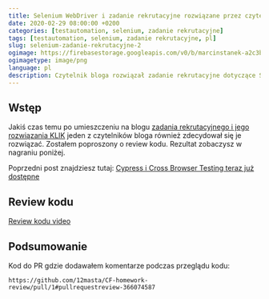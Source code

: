 ```yaml
---
title: Selenium WebDriver i zadanie rekrutacyjne rozwiązane przez czytelnika, review kodu
date: 2020-02-29 08:00:00 +0200
categories: [testautomation, selenium, zadanie rekrutacyjne]
tags: [testautomation, selenium, zadanie rekrutacyjne, pl]
slug: selenium-zadanie-rekrutacyjne-2
ogimage: https://firebasestorage.googleapis.com/v0/b/marcinstanek-a2c3b.appspot.com/o/2020-02-29-selenium-recruitment-task-solution-from-blog-reader%2Fpost_cover.png?alt=media&token=2566edd6-2d6a-485e-8f42-5450fc03d163
ogimagetype: image/png
language: pl
description: Czytelnik bloga rozwiązał zadanie rekrutacyjne dotyczące Selenium WebDriver i poprosił autora o przegląd kodu, który jest dostępny na GitHubie.
---
```


## Wstęp

Jakiś czas temu po umieszczeniu na blogu [zadania rekrutacyjnego i jego rozwiązania KLIK](/selenium-zadanie-rekrutacyjne-1) jeden z czytelników bloga również zdecydował się je rozwiązać. Zostałem poproszony o review kodu. Rezultat zobaczysz w nagraniu poniżej.

Poprzedni post znajdziesz tutaj: [Cypress i Cross Browser Testing teraz już dostępne](/cypress-6)

## Review kodu

[Review kodu video](https://player.vimeo.com/video/395584901)

## Podsumowanie

Kod do PR gdzie dodawałem komentarze podczas przeglądu kodu:

    https://github.com/12masta/CF-homework-review/pull/1#pullrequestreview-366074587
